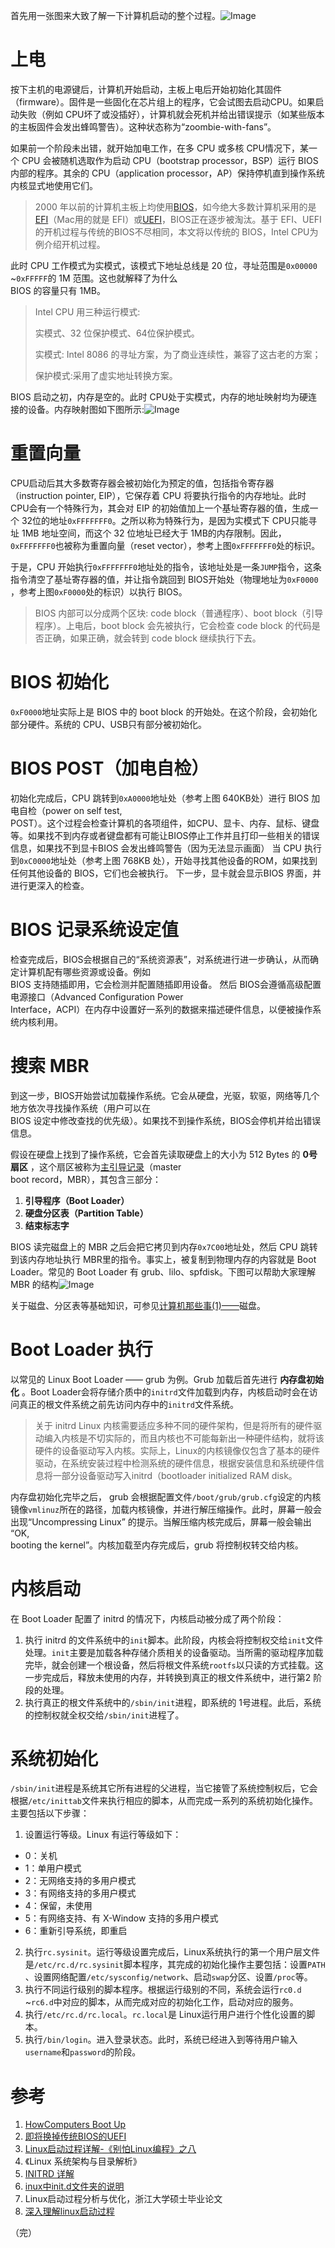 
首先用一张图来大致了解一下计算机启动的整个过程。![Image](assets/network-asset-computer-boot-process-20250612152239-skffki1.png)

# 上电

按下主机的电源键后，计算机开始启动，主板上电后开始初始化其固件（firmware）。固件是一些固化在芯片组上的程序，它会试图去启动CPU。如果启动失败（例如 CPU坏了或没插好），计算机就会死机并给出错误提示（如某些版本的主板固件会发出蜂鸣警告）。这种状态称为“zoombie-with-fans”。

如果前一个阶段未出错，就开始加电工作，在多 CPU 或多核 CPU情况下，某一个 CPU 会被随机选取作为启动 CPU（bootstrap processor，BSP）运行 BIOS 内部的程序。其余的 CPU（application processor，AP）保持停机直到操作系统内核显式地使用它们。

> 2000 年以前的计算机主板上均使用[BIOS](https://zh.wikipedia.org/wiki/BIOS)，如今绝大多数计算机采用的是[EFI](https://zh.wikipedia.org/wiki/%E7%B5%B1%E4%B8%80%E5%8F%AF%E5%BB%B6%E4%BC%B8%E9%9F%8C%E9%AB%94%E4%BB%8B%E9%9D%A2)（Mac用的就是 EFI）或[UEFI](https://en.wikipedia.org/wiki/Unified_Extensible_Firmware_Interface)，BIOS正在逐步被淘汰。基于 EFI、UEFI的开机过程与传统的BIOS不尽相同，本文将以传统的 BIOS，Intel CPU为例介绍开机过程。

此时 CPU 工作模式为实模式，该模式下地址总线是 20 位，寻址范围是`0x00000`​~`0xFFFFF`​的 1M 范围。这也就解释了为什么  
BIOS 的容量只有 1MB。

> Intel CPU 用三种运行模式:
>
> 实模式、32 位保护模式、64位保护模式。
>
> 实模式: Intel 8086 的寻址方案，为了商业连续性，兼容了这古老的方案；
>
> 保护模式:采用了虚实地址转换方案。

BIOS 启动之初，内存是空的。此时 CPU处于实模式，内存的地址映射均为硬连接的设备。内存映射图如下图所示:![Image](assets/network-asset-real-mode-memory-20250612152239-cl3uzkn.png)

# 重置向量

CPU启动后其大多数寄存器会被初始化为预定的值，包括指令寄存器（instruction pointer, EIP），它保存着 CPU 将要执行指令的内存地址。此时 CPU会有一个特殊行为，其会对 EIP 的初始值加上一个基址寄存器的值，生成一个 32位的地址`0xFFFFFFF0`​。之所以称为特殊行为，是因为实模式下 CPU只能寻址 1MB 地址空间，而这个 32 位地址已经大于 1MB的内存限制。因此，`0xFFFFFFF0`​也被称为重置向量（reset vector），参考上图`0xFFFFFFF0`​处的标识。

于是，CPU 开始执行`0xFFFFFFF0`​地址处的指令，该地址处是一条`JUMP`​指令，这条指令清空了基址寄存器的值，并让指令跳回到 BIOS开始处（物理地址为`0xF0000`​，参考上图`0xF0000`​处的标识）以执行 BIOS。

> BIOS 内部可以分成两个区块: code block（普通程序）、boot block（引导程序）。上电后，boot block 会先被执行，它会检查 code block 的代码是否正确，如果正确，就会转到 code block 继续执行下去。

# BIOS 初始化

​`0xF0000`​地址实际上是 BIOS 中的 boot block 的开始处。在这个阶段，会初始化部分硬件。系统的 CPU、USB只有部分被初始化。

# BIOS POST（加电自检）

初始化完成后，CPU 跳转到`0xA0000`​地址处（参考上图 640KB处）进行 BIOS 加电自检（power on self test,  
POST）。这个过程会检查计算机的各项组件，如CPU、显卡、内存、鼠标、键盘等。如果找不到内存或者键盘都有可能让BIOS停止工作并且打印一些相关的错误信息，如果找不到显卡BIOS 会发出蜂鸣警告（因为无法显示画面） 当 CPU 执行到`0xC0000`​地址处（参考上图 768KB 处），开始寻找其他设备的ROM，如果找到任何其他设备的 BIOS，它们也会被执行。 下一步，显卡就会显示BIOS 界面，并进行更深入的检查。

# BIOS 记录系统设定值

检查完成后，BIOS会根据自己的“系统资源表”，对系统进行进一步确认，从而确定计算机配有哪些资源或设备。例如  
BIOS 支持随插即用，它会检测并配置随插即用设备。 然后 BIOS会遵循高级配置电源接口（Advanced Configuration Power  
Interface，ACPI）在内存中设置好一系列的数据来描述硬件信息，以便被操作系统内核利用。

# 搜索 MBR

到这一步，BIOS开始尝试加载操作系统。它会从硬盘，光驱，软驱，网络等几个地方依次寻找操作系统（用户可以在  
BIOS 设定中修改查找的优先级）。如果找不到操作系统，BIOS会停机并给出错误信息。

假设在硬盘上找到了操作系统，它会首先读取硬盘上的大小为 512 Bytes 的 **0号扇区** ，这个扇区被称为[主引导记录](https://zh.wikipedia.org/wiki/%E4%B8%BB%E5%BC%95%E5%AF%BC%E8%AE%B0%E5%BD%95)（master  
boot record，MBR），其包含三部分：

1. **引导程序（Boot Loader）**
2. **硬盘分区表（Partition Table）**
3. **结束标志字**

BIOS 读完磁盘上的 MBR 之后会把它拷贝到内存`0x7C00`​地址处，然后 CPU 跳转到该内存地址执行 MBR里的指令。事实上，被复制到物理内存的内容就是 Boot Loader。常见的 Boot Loader 有 grub、lilo、spfdisk。下图可以帮助大家理解 MBR 的结构![Image](assets/network-asset-computer-boot-mbr-20250612152239-0cuhj4h.png)

关于磁盘、分区表等基础知识，可参见[计算机那些事(1)——](计算机那些事(1)——硬盘.md)磁盘。

# Boot Loader 执行

以常见的 Linux Boot Loader —— grub 为例。Grub 加载后首先进行 **内存盘初始化** 。Boot Loader会将存储介质中的`initrd`​文件加载到内存，内核启动时会在访问真正的根文件系统之前先访问内存中的`initrd`​文件系统。

> 关于 initrd Linux 内核需要适应多种不同的硬件架构，但是将所有的硬件驱动编入内核是不切实际的，而且内核也不可能每新出一种硬件结构，就将该硬件的设备驱动写入内核。实际上，Linux的内核镜像仅包含了基本的硬件驱动，在系统安装过程中检测系统的硬件信息，根据安装信息和系统硬件信息将一部分设备驱动写入initrd（bootloader initialized RAM disk。

内存盘初始化完毕之后， grub 会根据配置文件`/boot/grub/grub.cfg`​设定的内核镜像`vmlinuz`​所在的路径，加载内核镜像，并进行解压缩操作。此时，屏幕一般会出现“Uncompressing Linux” 的提示。当解压缩内核完成后，屏幕一般会输出 “OK,  
booting the kernel”。内核加载至内存完成后，grub 将控制权转交给内核。

# 内核启动

在 Boot Loader 配置了 initrd 的情况下，内核启动被分成了两个阶段：

1. 执行 initrd 的文件系统中的`init`​脚本。此阶段，内核会将控制权交给`init`​文件处理。`init`​主要是加载各种存储介质相关的设备驱动。当所需的驱动程序加载完毕，就会创建一个根设备，然后将根文件系统`rootfs`​以只读的方式挂载。这一步完成后，释放未使用的内存，并转换到真正的根文件系统中，进行第2 阶段的处理。
2. 执行真正的根文件系统中的`/sbin/init`​进程，即系统的 1号进程。此后，系统的控制权就全权交给`/sbin/init`​进程了。

# 系统初始化

​`/sbin/init`​进程是系统其它所有进程的父进程，当它接管了系统控制权后，它会根据`/etc/inittab`​文件来执行相应的脚本，从而完成一系列的系统初始化操作。主要包括以下步骤：

1. 设置运行等级。Linux 有运行等级如下：

- 0：关机
- 1：单用户模式
- 2：无网络支持的多用户模式
- 3：有网络支持的多用户模式
- 4：保留，未使用
- 5：有网络支持、有 X-Window 支持的多用户模式
- 6：重新引导系统，即重启

2. 执行`rc.sysinit`​。运行等级设置完成后，Linux系统执行的第一个用户层文件是`/etc/rc.d/rc.sysinit`​脚本程序，其完成的初始化操作主要包括：设置`PATH`​、设置网络配置`/etc/sysconfig/network`​、启动`swap`​分区、设置`/proc`​等。
3. 执行不同运行级别的脚本程序。根据运行级别的不同，系统会运行`rc0.d`​~`rc6.d`​中对应的脚本，从而完成对应的初始化工作，启动对应的服务。
4. 执行`/etc/rc.d/rc.local`​。`rc.local`​是 Linux运行用户进行个性化设置的脚本。
5. 执行`/bin/login`​。进入登录状态。此时，系统已经进入到等待用户输入`username`​和`password`​的阶段。

# 参考

1. [HowComputers Boot Up](http://duartes.org/gustavo/blog/post/how-computers-boot-up/)
2. [即将换掉传统BIOS的UEFI](http://www.techbang.com/posts/4359)
3. [Linux启动过程详解-《别怕Linux编程》之八](http://roclinux.cn/?p=1301)
4. 《Linux 系统架构与目录解析》
5. [INITRD 详解](http://smilejay.com/2011/10/initrd/)
6. [inux中init.d文件夹的说明](https://www.cnblogs.com/zhaopengcheng/p/5806379.html)
7. Linux启动过程分析与优化，浙江大学硕士毕业论文
8. [深入理解linux启动过程](http://bbs.chinaunix.net/thread-835918-1-1.html)

（完）
